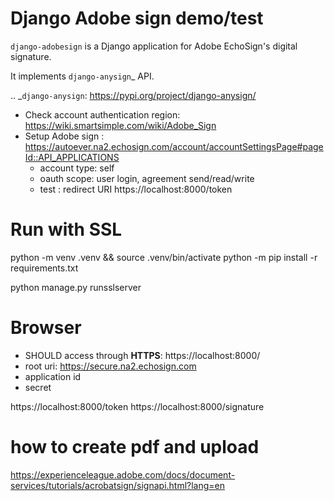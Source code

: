 
# Django Adobe sign demo/test

`django-adobesign` is a Django application for Adobe EchoSign's digital signature.

It implements `django-anysign`_ API.


.. _`django-anysign`: https://pypi.org/project/django-anysign/

- Check account authentication region: https://wiki.smartsimple.com/wiki/Adobe_Sign
- Setup Adobe sign : https://autoever.na2.echosign.com/account/accountSettingsPage#pageId::API_APPLICATIONS
  - account type: self
  - oauth scope: user login, agreement send/read/write 
  - test : redirect URI https://localhost:8000/token

# Run with SSL
python -m venv .venv && source .venv/bin/activate
python -m pip install -r requirements.txt

python manage.py runsslserver


# Browser
- SHOULD access through **HTTPS**: https://localhost:8000/
 - root uri: https://secure.na2.echosign.com
 - application id
 - secret
 
https://localhost:8000/token
https://localhost:8000/signature

# how to create pdf and upload
https://experienceleague.adobe.com/docs/document-services/tutorials/acrobatsign/signapi.html?lang=en